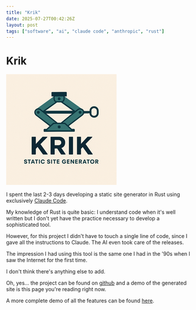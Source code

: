 ```yaml
---
title: "Krik"
date: 2025-07-27T00:42:26Z
layout: post
tags: ["software", "ai", "claude code", "anthropic", "rust"]
---
```


# Krik

![Krik logo](../images/posts/krik.png)

I spent the last 2-3 days developing a static site generator in Rust using
exclusively [Claude Code](https://claude.ai/).

My knowledge of Rust is quite basic: I understand code when it's well written
but I don't yet have the practice necessary to develop a sophisticated tool.

However, for this project I didn't have to touch a single line of code, since I
gave all the instructions to Claude. The AI even took care of the releases.

The impression I had using this tool is the same one I had in the '90s when I
saw the Internet for the first time.

I don't think there's anything else to add.

Oh, yes... the project can be found on
[github](https://github.com/mcaserta/krik) and a demo of the generated site is
this page you're reading right now.

A more complete demo of all the features can be found
[here](https://mirkocaserta.com/krik/).
